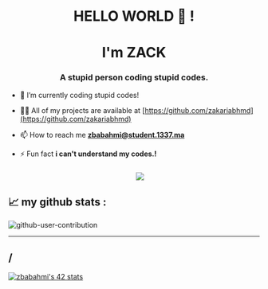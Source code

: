 <h1 align="center">HELLO WORLD  👋 !
<h1 align="center"> I'm ZACK</h1>
<h3 align="center">A stupid person coding stupid codes.</h3>
  
  
- 🔭 I’m currently coding stupid codes!

- 👨‍💻 All of my projects are available at [https://github.com/zakariabhmd](https://github.com/zakariabhmd)

- 📫 How to reach me **zbabahmi@student.1337.ma**

- ⚡ Fun fact  **i can't understand my codes.!**

  
  
  
  <h3 align="center"
  Visitor count<br>
  <img src="https://profile-counter.glitch.me/zakariabhmd/count.svg" />
</p>

📈 my github stats : 
---------------

![github-user-contribution](https://user-images.githubusercontent.com/58959408/157782696-8bc9ca49-ca61-4ab5-8b83-49c4e76c1a8f.svg)

</div>

---------------

/
---------------
[![zbabahmi's 42 stats](https://badge.mediaplus.ma/Levi/zbabahmi)](https://github.com/oakoudad/badge42)
